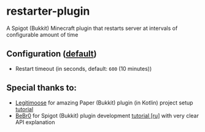 # restarter-plugin

A Spigot (Bukkit) Minecraft plugin that restarts server at intervals of configurable amount of time


## Configuration ([default](/src/main/resources/config.yml))

- Restart timeout (in seconds, default: `600` (10 minutes))


## Special thanks to:

- [Legitimoose](https://www.youtube.com/c/Legitimoose) for amazing Paper (Bukkit) plugin (in Kotlin) project setup [tutorial](https://youtu.be/5DBJcz0ceaw)
- [BeBr0](https://www.youtube.com/c/BeBr0) for Spigot (Bukkit) plugin development [tutorial [ru]](https://youtube.com/playlist?list=PLlLq-eYkh0bB_uyZN4NdzkxLBs9glZmIT) with very clear API explanation
